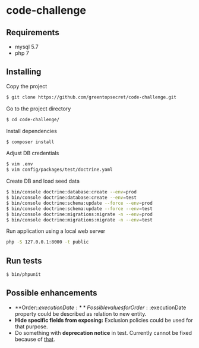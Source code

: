 # code-challenge

## Requirements
* mysql 5.7
* php 7

## Installing

Copy the project
```bash
$ git clone https://github.com/greentopsecret/code-challenge.git
```

Go to the project directory 
```bash
$ cd code-challenge/
```

Install dependencies
```bash
$ composer install
```

Adjust DB credentials 
```bash
$ vim .env
$ vim config/packages/test/doctrine.yaml

```

Create DB and load seed data
```bash
$ bin/console doctrine:database:create --env=prod
$ bin/console doctrine:database:create --env=test
$ bin/console doctrine:schema:update --force --env=prod
$ bin/console doctrine:schema:update --force --env=test
$ bin/console doctrine:migrations:migrate -n --env=prod
$ bin/console doctrine:migrations:migrate -n --env=test
```

Run application using a local web server
```bash
php -S 127.0.0.1:8000 -t public
```

## Run tests
```bash
$ bin/phpunit
```

## Possible enhancements
* **Order::$executionDate:** 
Possible values for Order::$executionDate property could be described as relation to new entity.
* **Hide specific fields from exposing:** 
Exclusion policies could be used for that purpose.
* Do something with **deprecation notice** in test. Currently cannot be fixed because of [that](https://github.com/symfony/symfony/issues/28119). 